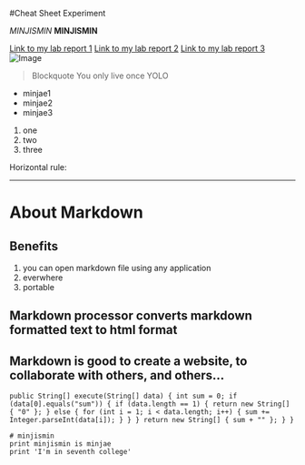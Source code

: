 #Cheat Sheet Experiment

*MINJISMIN*
**MINJISMIN**

[Link to my lab report 1](https://minjismin.github.io/cse15l-lab-reports/lab-report-1-week-2.html)
[Link to my lab report 2](https://minjismin.github.io/cse15l-lab-reports/lab-report-2-week-4.html)
[Link to my lab report 3](https://minjismin.github.io/cse15l-lab-reports/lab-report-3-week-6.html)
![Image](https://upload.wikimedia.org/wikipedia/en/4/44/University_of_California%2C_San_Diego_seal.svg)


>Blockquote 
You only live once YOLO

* minjae1
* minjae2
* minjae3

1. one
2. two
3. three


Horizontal rule: 

---

# About Markdown

## Benefits
1. you can open markdown file using any application
2. everwhere
3. portable 

## Markdown processor converts markdown formatted text to html format

## Markdown is good to create a website, to collaborate with others, and others...


`public String[] execute(String[] data) {
      int sum = 0;
      if (data[0].equals("sum")) {
         if (data.length == 1) {
            return new String[] { "0" };
         } else {
            for (int i = 1; i < data.length; i++) {
               sum += Integer.parseInt(data[i]);
            }
         }
      }
      return new String[] { sum + "" };
   }
}`

```
# minjismin
print minjismin is minjae
print 'I'm in seventh college'
```


